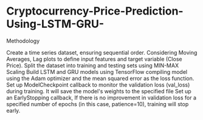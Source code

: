 # Cryptocurrency-Price-Prediction-Using-LSTM-GRU-
 Methodology
 
 Create a time series dataset, ensuring sequential order.
 Considering Moving Averages, Lag plots to define input features and target variable (Close Price).
 Split the dataset into training and testing sets using MIN-MAX Scaling
 Build LSTM and GRU models using TensorFlow
 compiling model using the Adam optimizer and the mean squared error as the loss function.
 Set up ModelCheckpoint callback to monitor the validation loss (val_loss) during training.  It will save the model's weights to the specified file
 Set up an EarlyStopping callback, If there is no improvement in validation loss for a specified number of epochs (in this case, patience=10), training will stop early.
